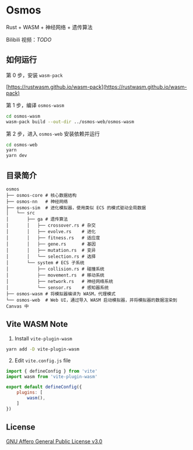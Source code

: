 # Osmos

Rust + WASM + 神经网络 + 遗传算法

Bilibili 视频：*TODO*

## 如何运行

第 0 步，安装 `wasm-pack`

[https://rustwasm.github.io/wasm-pack](https://rustwasm.github.io/wasm-pack)

第 1 步，编译 `osmos-wasm`

```bash
cd osmos-wasm
wasm-pack build --out-dir ../osmos-web/osmos-wasm
```

第 2 步，进入 `osmos-web` 安装依赖并运行

```bash
cd osmos-web
yarn
yarn dev
```

## 目录简介

```
osmos
├── osmos-core # 核心数据结构
├── osmos-nn   # 神经网络
├── osmos-sim  # 进化模拟器，使用类似 ECS 的模式驱动全局数据
│   └── src
│       ├── ga # 遗传算法
│       │   ├── crossover.rs # 杂交
│       │   ├── evolve.rs    # 进化
│       │   ├── fitness.rs   # 适应度
│       │   ├── gene.rs      # 基因
│       │   ├── mutation.rs  # 变异
│       │   └── selection.rs # 选择
│       └── system # ECS 子系统
│           ├── collision.rs # 碰撞系统
│           ├── movement.rs  # 移动系统
│           ├── network.rs   # 神经网络系统
│           └── sensor.rs    # 感知器系统
├── osmos-wasm # 将模拟器编译为 WASM，代理模式
└── osmos-web  # Web UI，通过导入 WASM 启动模拟器，并将模拟器的数据渲染到 Canvas 中
```

## Vite WASM Note

1. Install `vite-plugin-wasm`

```bash
yarn add -D vite-plugin-wasm
```

2. Edit `vite.config.js` file

```js
import { defineConfig } from 'vite'
import wasm from 'vite-plugin-wasm'

export default defineConfig({
    plugins: [
        wasm(),
    ]
})
```

## License

[GNU Affero General Public License v3.0](https://choosealicense.com/licenses/agpl-3.0)

